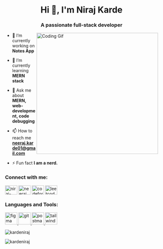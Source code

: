 <h1 align="center">Hi 👋, I'm Niraj Karde</h1>
<h3 align="center">A passionate full-stack developer</h3>

<img align="right" alt="Coding Gif" width="400px" src="https://media3.giphy.com/media/v1.Y2lkPTc5MGI3NjExMGs4NHBwaXM1b2NzbHZ2MzF3djd2Y292dnllMDFld2Z1bDUyb2N0aSZlcD12MV9pbnRlcm5hbF9naWZfYnlfaWQmY3Q9Zw/qgQUggAC3Pfv687qPC/giphy.gif" />

- 🔭 I’m currently working on **Notes App**

- 🌱 I’m currently learning **MERN stack**

- 💬 Ask me about **MERN, web-development, code debugging**

- 📫 How to reach me **neeraj.karde01@gmail.com**

- ⚡ Fun fact **I am a nerd.**

<h3 align="left">Connect with me:</h3>
<p align="left">
<a href="https://linkedin.com/in/niraj-karde" target="blank"><img align="center" src="https://img.icons8.com/color/48/linkedin.png" alt="niraj-karde" height="30" width="40" /></a>
<a href="https://www.codechef.com/users/neeraj_2278" target="blank"><img align="center" src="https://img.icons8.com/fluency/48/codechef.png" alt="neeraj_2278" height="30" width="40" /></a>
<a href="https://codeforces.com/profile/neerajkarde" target="blank"><img align="center" src="https://img.icons8.com/external-tal-revivo-filled-tal-revivo/48/external-codeforces-programming-competitions-and-contests-programming-community-logo-filled-tal-revivo.png" alt="codeforces:(neerajkarde)" height="30" width="40" /></a>
<a href="https://www.leetcode.com/karde_niraj" target="blank"><img align="center" src="https://img.icons8.com/external-tal-revivo-filled-tal-revivo/48/external-level-up-your-coding-skills-and-quickly-land-a-job-logo-filled-tal-revivo.png" alt="leetcode:(karde_niraj)" height="30" width="40" /></a>
</p>

<h3 align="left">Languages and Tools:</h3>
<p align="left"> <a href="https://www.figma.com/" target="_blank" rel="noreferrer"> <img src="https://img.icons8.com/stickers/100/figma.png"  alt="figma" width="40" height="40"/> </a> <a href="https://git-scm.com/" target="_blank" rel="noreferrer"> <img src="https://www.vectorlogo.zone/logos/git-scm/git-scm-icon.svg" alt="git" width="40" height="40"/> </a> </a> <a href="https://postman.com" target="_blank" rel="noreferrer"> <img src="https://www.vectorlogo.zone/logos/getpostman/getpostman-icon.svg" alt="postman" width="40" height="40"/> </a> <a href="https://tailwindcss.com/" target="_blank" rel="noreferrer"> <img src="https://www.vectorlogo.zone/logos/tailwindcss/tailwindcss-icon.svg" alt="tailwind" width="40" height="40"/> </a> </p>

<p><img align="center" src="https://github-readme-stats.vercel.app/api/top-langs?username=kardeniraj&show_icons=true&locale=en&layout=compact" alt="kardeniraj" /></p>

<p><img align="center" src="https://github-readme-streak-stats.herokuapp.com/?user=kardeniraj&" alt="kardeniraj" /></p>
